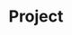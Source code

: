 ---
layout: project
title: "Project"
description: "Description of Project #1"
header-img: "img/Money.png"
category: project
---